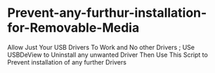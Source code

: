 # Prevent-any-furthur-installation-for-Removable-Media
Allow Just Your USB Drivers To Work and No other Drivers ; USe USBDeView to Uninstall any unwanted Driver Then Use This Script to Prevent installation of any further Drivers 
